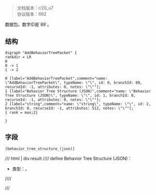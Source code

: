 # <!-- md:samp AddBehaviorTreePacket -->

> 文档版本：r/20_u7<br/>协议版本：662

<!-- md:samp AddBehaviorTreePacket -->数据包，数字ID是`89`。

## 结构

```viz
digraph "AddBehaviorTreePacket" {
rankdir = LR
0
0 -> 1
1 -> 2

0 [label="AddBehaviorTreePacket",comment="name: \"AddBehaviorTreePacket\", typeName: \"\", id: 0, branchId: 89, recurseId: -1, attributes: 0, notes: \"\""];
1 [label="Behavior Tree Structure (JSON)",comment="name: \"Behavior Tree Structure (JSON)\", typeName: \"\", id: 1, branchId: 0, recurseId: -1, attributes: 0, notes: \"\""];
2 [label="string",comment="name: \"string\", typeName: \"\", id: 2, branchId: 0, recurseId: -1, attributes: 512, notes: \"\""];
{ rank = max;2}

}

```

## 字段

```title='AddBehaviorTreePacket'
[behavior_tree_structure_(json)]
```

/// html | div.result
//// define
Behavior Tree Structure (JSON)：<!-- md:samp string -->

- 类型：<!-- md:samp string -->。


////

///

